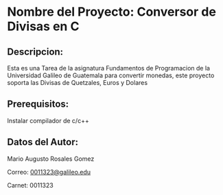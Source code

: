 # Nombre del Proyecto: Conversor de Divisas en C

## Descripcion:
Esta es una Tarea de la asignatura Fundamentos de Programacion de la Universidad Galileo de Guatemala para convertir monedas, este proyecto soporta las Divisas de Quetzales, Euros y Dolares

## Prerequisitos:  
Instalar compilador de c/c++

## Datos del Autor:

Mario Augusto Rosales Gomez

Correo:  0011323@galileo.edu

Carnet:  0011323